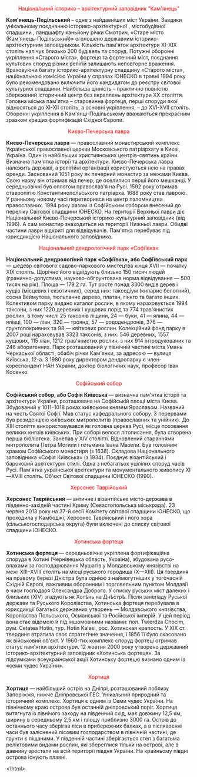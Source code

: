 <!DOCTYPE html>
<html>
<head> <title> Сім чудес України </title> </head>
<body>
<p align = "center"> <font color = "red"> Націона́льний історико – архітектурний заповідник "Кам'янець" </font>
</p>
<p> <strong> Кам'янець-Подільський </strong> – одне з найдавніших міст України. Завдяки унікальному поєднанню історико-архітектурної , містобудівної спадщини , ландшафту каньйону річки Смотрич, «Старе місто (Кам'янець-Подільський)» оголошено державним історико-архітектурним заповідником. Кількість пам'яток архітектури XI-XIX століть налічує близько 200 будівель та споруд. Потужні оборонні укріплення «Старого міста», фортеця та фортечний міст, поєднання культових споруд різних релігій залишають неповторне враження. Враховуючи багату історико-архітектурну спадщину «Старого міста», національною комісією України у справах ЮНЕСКО в травні 1994 року було рекомендовано включити його кандидатом до реєстру світової культурної спадщини. Найбільша цінність – практично повністю збережений історичний центр без вкраплень архітектури XX століття. Головна міська пам'ятка – старовинна фортеця, перші споруди якої відносяться до XI-XII століть, а основні укріплення, – до XVI-XVII століть. Оборонні укріплення в Кам'янці-Подільському вважаються прекрасним зразком кращих фортифікацій Східної Європи. 
</p>
<p align = "center"> <font color = "red"> Києво-Печерська лавра </font>
</p>
<p> <strong> Києво-Печерська лавра </strong> — православний монастирський комплекс Української православної церкви Московського патріархату в Києві, Україна. Один із найбільших християнських центрів-святинь країни. Визначна пам'ятка історії та архітектури. Києво-Печерська лавра належить державі, а релігійні організації користуються нею на правах оренди. Заснований 1051 року як печерний монастир за межами Києва. Свою назву він отримав від печер, де оселилися перші його мешканці. У середньовіччі був оплотом православ'я на Русі. 1592 року отримав ставропігію Константинопольського патріарха. 1688 року став лаврою. У ранньому новому часі перетворився на центр паломництва православних. 1994 року разом із Софійським собором внесений до переліку Світової спадщини ЮНЕСКО. На території Верхньої лаври діє Національний Києво-Печерський історико-культурний заповідник (від 1996). А сам монастир знаходиться на території Нижньої лаври. Обидві частини лаври відкриті для відвідувачів. Пам'ятка перебуває під юрисдикцією Національного заповідника.
</p>
<p align = "center"> <font color = "red"> Національний дендрологічний парк «Софіївка» </font>
</p>
<p> <strong> Національний дендрологі́ний парк «Софі́ївка», або Софіївський парк </strong> — шедевр світового садово-паркового мистецтва кінця XVII — початку XIX століть. Щорічно його відвідують близько 150 тисяч людей (гранично-допустима, науково-обґрунтована норма відвідування — 500 тисяч на рік). Площа — 179,2 га. Тут росте понад 3300 видів дерев і кущів (місцевих і екзотичних), серед них: таксодіум (кипарис болотний), сосна Веймутова, тюльпанне дерево, платан, гінкго та багато інших. Колективом парку видано каталог рослин, в якому нараховується 1994 таксони, з них 1220 деревних і кущових порід та 774 трав'янистих рослин, в тому числі 25 таксонів ліщини, 24 — буки, 41 — ялина, 44 — ялівці, 100 — ліан, 320 — троянд, 57 — рододендронів, 376 — ґрунтопокривних та 98 — квіткових рослин. Колекційний фонд парку в 2007 році нараховував 3323 таксонів, з них: 546 деревних, 1557 кущових, 115 ліан, 1212 трав'янистих рослин, з них 914 інтродукованих та 246 аборигенних. Парк розташований у північній частині міста Умань Черкаської області, обабіч річки Кам'янки, за адресою — вулиця Київська, 12-а. З 1980 року директором дендропарку є член-кореспондент НАН України, доктор біологічних наук, професор Іван Косенко.
</p>
<p align = "center"> <font color = "red"> Софійський собор </font>
</p>
<p> <strong> Софійський собор, або Софія Київська </strong> — визначна пам'ятка історії та архітектури України, розташована на Софійській площі міста Києва. Збудований у 1011–1018 роках київським князем Ярославом. Названий на честь Святої Софії. Мав статус кафедрального собору. З перервами був резиденцією київських митрополитів (православних та унійних). До XIII століття використовувався як головна церква Русі, місце поховання великих князів київських. При соборі велося літописання, була створена перша бібліотека. Занепав у XIV столітті. Відновлений стараннями митрополита Петра Могили і гетьмана Івана Мазепи. Був головним храмом Софійського монастиря (з 1638). Складова Національного заповідника «Софія Київська» (з 1934). Поєднує візантійський і бароковий архітектурні стилі. Одна з небагатьох уцілілих споруд часів Русі. Пам'ятка української архітектури та монументального живопису XI—XVIII століть. Об'єкт Світової спадщини ЮНЕСКО (1990).
</p>
<p align = "center"> <font color = "red"> Херсонес Таврійський </font>
</p>
<p> <strong> Херсонес Таврі́йський </strong> — античне і візантійське місто-держава в південно-західній частині Криму (Севастопольська міськрада). 23 червня 2013 року на 37-й сесії Комітету світової спадщини ЮНЕСКО, що проходила у Камбоджі, Херсонес Таврійський і його хора (сільськогосподарська округа) були включені до списку світової спадщини ЮНЕСКО.
</p>
<p align = "center"> <font color = "red"> Хотинська фортеця </font>
</p>
<p> <strong> Хотинська фортеця </strong> — середньовічна укріплена фортифікаційна споруда в Хотині (Чернівецька область, Україна), збудована русо-влахами за господарювання Мушатів у Молдавському князівстві на межі XIII–XVIII століть на місці руського городища (Х—ХІІІ). Ця твердиня на правому березі Дністра була однією з наймогутніших у тогочасній Східній Європі, важливим оборонним і торговельним пунктом Молдавії в часи господаря Олександра Доброго. У списку руських міст далеких і близьких (XIV) згадують як Хотѣнь на Днѣстрѣ. Після занепаду Руської держави та Руського Королівства, Хотинська фортеця перебувала в юрисдикції багатьох державних утворень — Молдавського князівства, Королівства Польського, Османської та Російської імперій. У цей період вона стає відомою й під іншомовними назвами: пол. Twierdza Chocim, рум. Cetatea Hotin, тур. Hotin Kalesi, рос. Хотинская крепость. У ХІХ ст. твердиня втратила своє стратегічне значення, і 1856 її було скасовано як військовий об'єкт. У 1960-тих комплекс споруд фортеці отримав статус пам'ятки архітектури. 12 жовтня 2000 року утворено державний історико-архітектурний заповідник «Хотинська фортеця». За підсумками всеукраїнської акції Хотинську фортецю визнано одним із «семи чудес України».
</p>
<p align = "center"> <font color = "red"> Хортиця </font>
</p>
<p> <strong> Хортиця </strong> — найбільший острів на Дніпрі, розташований поблизу Запоріжжя, нижче Дніпровської ГЕС. Унікальний природний та історичний комплекс. Хортиця є одним із Семи чудес України. На північному краю острова був останній дніпровський поріг. Хортиця витягнута із північого заходу на південний схід, має довжину 12,5 км, ширину в середньому 2,5 км і площу приблизно 3000 га. Острів до останнього часу зберігав ліси в прибережних балках, а в післявоєнні часи був заліснений лісовим господарством в північній частині, де ґрунти є піщаними. У південній частині зберігається степ з багатьма реліктовими видами рослин, які збереглися тільки на острові, але в давнину зростали на всій території півдня України. На крайньому півдні острова існують плавні.
</p>
</body>
<\html>














